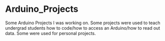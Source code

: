 # Arduino_Projects
Some Arduino Projects I was working on. Some projects were used to teach undergrad students how to code/how to access an Arduino/how to read out data. Some were used for personal projects.

